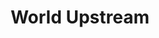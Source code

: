 ---
layout: projectPageNew
title: 'World Upstream'
year: 2023
medium: digital simulation
paragraphs:
 - text: |
    In World Upstream, an emergent, more-than-human community is in a perpetual process of reclaiming a decaying hydroelectric dam and transforming it into a site for leisure. The simulated protagonists—a sentient poplar tree, a group of quadruplets, an AI-powered Dyson vacuum, among others—co-exist at a never-ending picnic upstream of the dam, tending to their individual and collective needs by engaging in mundane, social, anti-productive, small behaviors as a way of rewilding the surroundings of a soon-to-be-obsolete piece of infrastructure.<br/><br/>
    The dam is a quiet but consistent presence in the scene. As a past-its-prime technological marvel that was once at the forefront of cultural discourse during the 20th-century nation-building era, it acts as a metaphorical device for speculating on the future of technologies currently at their hype peak. At the same time, it invites reflection on our affective response to technologically altered landscapes. What becomes of our definitions of “nature” when a concrete monolith is placed at its center, or when a myriad artificially intelligent beings become integral to its processes?<br/><br/>
    This project chooses to take for granted a future where AI entities exist in the world in embodied ways. Their umwelt however, is mediated by the landscape rather than the server farm, and rooted in the complex truths, dangers and histories the landscape holds. In doing so, World Upstream aims to imagine a genre painting for the late 21st century, a small, interdependent fiction where different types of intelligence share a less hierarchical, more porous world.<br/><br/>
 - text: |
    <b>Exhibitions</b><br/>
    <a href="https://officeimpart.com/sandbox-mode" target="_blank">Sandbox Mode</a> at Office Impart, 2023 (curated by Office Impart in collaboration with Stina Gustafsson and Maria Paula Fernandez) <br/>
    <a href="https://gallery.verticalcrypto.art/event/clfv8kvs1sj980bjpdr2li3aa/all" target="_blank">VCA Residency Exhibition</a>, 2023 (curated by Micol AP)<br/><br/>
 - text: |
    <b>Production Credits</b><br/>
    <a href="https://www.instagram.com/laenzzz/" target="_blank">Laenz</a>, sound design<br/>
    <a href="https://oliviayinjx.com/" target="_blank">Olivia Yin</a>, world design<br/>
    

images:
 - url: /assets/images/world-upstream/wu-oi-2.jpg
   description: Image courtesy of Office Impart
 - url: /assets/images/world-upstream/wu-oi-1.jpg
   description: Image courtesy of Office Impart
 - url: /assets/images/world-upstream/wu-sim-1.png
 - url: /assets/images/world-upstream/wu-sim-2.png
 - url: /assets/images/world-upstream/wu-sim-3.png 
 - url: /assets/images/world-upstream/wu-sim-4.png 
 - url: /assets/images/world-upstream/wu-sim-5.png  
 - url: /assets/images/world-upstream/wu-sim-6.png   
---
